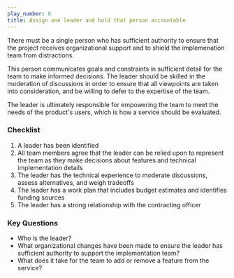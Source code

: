 ```yaml
---
play_number: 6
title: Assign one leader and hold that person accountable
---
```


There must be a single person who has sufficient authority to ensure that the project receives organizational support and to shield the implemenation team from distractions.

This person communicates goals and constraints in sufficient detail for the team to make informed decisions.  The leader should be skilled in the moderation of discussions in order to ensure that all viewpoints are taken into consideration, and be willing to defer to the expertise of the team.

The leader is ultimately responsible for empowering the team to meet the needs of the product's users, which is how a service should be evaluated.

### Checklist
1. A leader has been identified
2. All team members agree that the leader can be relied upon to represent the team as they make decisions about features and technical implementation details
3. The leader has the technical experience to moderate discussions, assess alternatives, and weigh tradeoffs
4. The leader has a work plan that includes budget estimates and identifies funding sources
5. The leader has a strong relationship with the contracting officer

### Key Questions
- Who is the leader?
- What organizational changes have been made to ensure the leader has sufficient authority to support the implementation team?
- What does it take for the team to add or remove a feature from the service?
